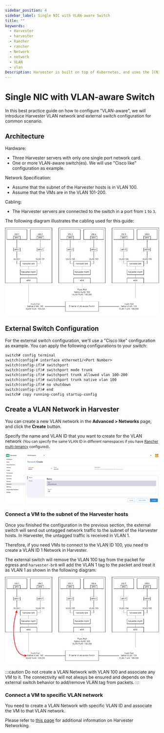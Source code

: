 ```yaml
---
sidebar_position: 4
sidebar_label: Single NIC with VLAN-aware Switch
title: ""
keywords:
  - Harvester
  - harvester
  - Rancher
  - rancher
  - Network
  - network
  - VLAN
  - vlan
Description: Harvester is built on top of Kubernetes, and uses the [CNI](https://github.com/containernetworking/cni) as the interface between network providers and Kubernetes pod networking. Naturally, we implement the Harvester network based on CNI. Moreover, the Harvester UI integrates the network configuration in order to provide a user-friendly way to configure networks for VMs.
---
```


# Single NIC with VLAN-aware Switch

In this best practice guide on how to configure "VLAN-aware", we will introduce Harvester VLAN network and external switch configuration for common scenario.

## Architecture

Hardware:

- Three Harvester servers with only one single port network card.
- One or more VLAN-aware switch(es). We will use "Cisco like" configuration as example.

Network Specification:

- Assume that the subnet of the Harvester hosts is in VLAN 100.
- Assume that the VMs are in the VLAN 101-200.

Cabling:

- The Harvester servers are connected to the switch in a port from `1` to `3`.

The following diagram illustrates the cabling used for this guide:

   ![vlan-aware-case.png](assets/vlan-aware-case.png)

## External Switch Configuration

For the external switch configuration, we'll use a "Cisco like" configuration as example. You can apply the following configurations to your switch:

```
switch# config terminal
switch(config)# interface ethernet1/<Port Number>
switch(config-if)# switchport
switch(config-if)# switchport mode trunk
switch(config-if)# switchport trunk allowed vlan 100-200
switch(config-if)# switchport trunk native vlan 100
switch(config-if)# no shutdown
switch(config-if)# end
switch# copy running-config startup-config
```

## Create a VLAN Network in Harvester

You can create a new VLAN network in the **Advanced > Networks** page, and click the **Create** button.

Specify the name and VLAN ID that you want to create for the VLAN network <small>(You can specify the same VLAN ID in different namespaces if you have [Rancher multi-tenancy](../../rancher/virtualization-management.md#multi-tenancy) configured)</small>.

   ![create-vlan-network.png](assets/create-network.png)

### Connect a VM to the subnet of the Harvester hosts

Once you finished the configuration in the previous section, the external switch will send out untagged network traffic to the subnet of the Harvester hosts. In Harvester, the untagged traffic is received in VLAN 1.

Therefore, if you need VMs to connect to the VLAN ID 100, you need to create a VLAN ID 1 Network in Harvester.

The external switch will remove the VLAN 100 tag from the packet for egress and `harvester-br0` will add the VLAN 1 tag to the packet and treat it as VLAN 1 as shown in the following diagram:

   ![vlan-aware-native-vlan.png](assets/vlan-aware-native-vlan.png)

:::caution
Do not create a VLAN Network with VLAN 100 and associate any VM to it. The connectivity will not always be ensured and depends on the external switch behavior to add/remove VLAN tag from packets.
:::

### Connect a VM to specific VLAN network

You need to create a VLAN Network with specific VLAN ID and associate the VM to that VLAN network. 

Please refer to [this page](../harvester-network.md) for additional information on Harvester Networking.
